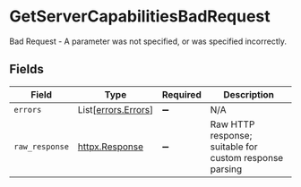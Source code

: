 # GetServerCapabilitiesBadRequest

Bad Request - A parameter was not specified, or was specified incorrectly.


## Fields

| Field                                                        | Type                                                         | Required                                                     | Description                                                  |
| ------------------------------------------------------------ | ------------------------------------------------------------ | ------------------------------------------------------------ | ------------------------------------------------------------ |
| `errors`                                                     | List[[errors.Errors](../../models/errors/errors.md)]         | :heavy_minus_sign:                                           | N/A                                                          |
| `raw_response`                                               | [httpx.Response](https://www.python-httpx.org/api/#response) | :heavy_minus_sign:                                           | Raw HTTP response; suitable for custom response parsing      |